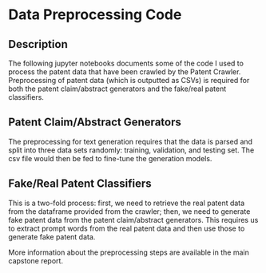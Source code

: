 # Data Preprocessing Code
## Description
The following jupyter notebooks documents some of the code I used to process the patent data that have been crawled by the Patent Crawler. Preprocessing of patent data (which is outputted as CSVs) is required for both the patent claim/abstract generators and the fake/real patent classifiers.

## Patent Claim/Abstract Generators
The preprocessing for text generation requires that the data is parsed and split into three data sets randomly: training, validation, and testing set. The csv file would then be fed to fine-tune the generation models.

## Fake/Real Patent Classifiers
This is a two-fold process: first, we need to retrieve the real patent data from the dataframe provided from the crawler; then, we need to generate fake patent data from the patent claim/abstract generators. This requires us to extract prompt words from the real patent data and then use those to generate fake patent data.

More information about the preprocessing steps are available in the main capstone report.




